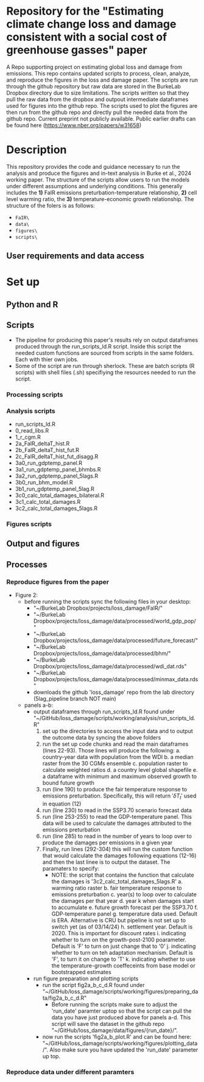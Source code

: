 # Repository for the "Estimating climate change loss and damage consistent with a social cost of greenhouse gasses" paper
A Repo supporting project on estimating global loss and damage from emissions. This repo contains updated scripts to process, clean, analyze, and reproduce the figures in the loss and damage paper. The scripts are run through the github repository but raw data are stored in the BurkeLab Dropbox directory due to size limitations. The scripts written so that they pull the raw data from the dropbox and outpout intermediate dataframes used for figures into the github repo. The scripts used to plot the figures are then run from the github repo and directly pull the needed data from the github repo. Current preprint not publicly available. Public earlier drafts can be found here (https://www.nber.org/papers/w31658)

# Description
This repository provides the code and guidance necessary to run the analysis and produce the figures and in-text analysis in Burke et al., 2024 working paper. The structure of the scripts allow users to run the models under different assumptions and underlying conditions. This generally includes the **1)** FaIR emissions preturbation-temperature relationship, **2)** cell level warming ratio, the **3)** temperature-economic growth relationship. The structure of the folers is as follows:

- `FaIR\`
- `data\`
- `figures\`
- `scripts\`

## User requirements and data access

# Set up 

## Python and R

## Scripts 
- The pipeline for producing this paper's results rely on output dataframes produced through the run_scripts_ld.R script. Inside this script the needed custom functions are sourced from scripts in the same folders. Each with thier own jobs.
- Some of the script are run through sherlock. These are batch scripts (R scripts) with shell files (.sh) specifiying the resources needed to run the script. 

### Processing scripts 

### Analysis scripts 

- run_scripts_ld.R
- 0_read_libs.R
- 1_r_cgm.R
- 2a_FaIR_deltaT_hist.R
- 2b_FaIR_deltaT_hist_fut.R
- 2c_FaIR_deltaT_hist_fut_disagg.R
- 3a0_run_gdptemp_panel.R
- 3a1_run_gdptemp_panel_bhmbs.R
- 3a2_run_gdptemp_panel_5lags.R
- 3b0_run_bhm_model.R
- 3b1_run_gdptemp_panel_5lag.R
- 3c0_calc_total_damages_bilateral.R
- 3c1_calc_total_damages.R
- 3c2_calc_total_damages_5lags.R

### Figures scripts

## Output and figures 

## Processes 

### Reproduce figures from the paper 

- Figure 2:
    - before running the scripts sync the following files in your desktop:
        - "~/BurkeLab Dropbox/projects/loss_damage/FaIR/"
        - "~/BurkeLab Dropbox/projects/loss_damage/data/processed/world_gdp_pop/"
        - "~/BurkeLab Dropbox/projects/loss_damage/data/processed/future_forecast/"
        - "~/BurkeLab Dropbox/projects/loss_damage/data/processed/bhm/"
        - "~/BurkeLab Dropbox/projects/loss_damage/data/processed/wdi_dat.rds"
        - "~/BurkeLab Dropbox/projects/loss_damage/data/processed/minmax_data.rds"
        - downloads the github 'loss_damage' repo from the lab directory (5lag_pipeline branch NOT main)
    - panels a-b:
        - output dataframes through run_scripts_ld.R found under "~/GitHub/loss_damage/scripts/working/analysis/run_scripts_ld.R"
            1. set up the directories to access the input data and to output the outcome data by syncing the above folders
            2. run the set up code chunks and read the main dataframes (lines 22-93). Those lines will produce the following:
                a. country-year data with population from the WDI
                b. a median raster from the 30 CGMs ensemble
                c. population raster to calculate weighted ratios
                d. a country level global shapefile
                e. a dataframe with minimum and maximum observed growth to bound future growth                
            3. run (line 190) to produce the fair temperature response to emissions preturbation. Specifically, this will return $' \delta{T}_t '$ used in equation (12)
            4. run (line 230) to read in the SSP3.70 scenario forecast data
            5. run (line 253-255) to read the GDP-temperature panel. This data will be used to calculate the damages attributed to the emissions preturbation 
            6. run (line 285) to read in the number of years to loop over to produce the damages per emissions in a given year 
            7. Finally, run lines (292-304) this will run the custom function that would calculate the damages following equations (12-16) and then the last linee is to output the dataset. The paramaters to specify:
                - NOTE: the script that contains the function that calculate the damages is '3c2_calc_total_damages_5lags.R'
                a. warming ratio raster
                b. fair temperature response to emissions preturbation 
                c. year(s) to loop over to calculate the damages per that year 
                d. year k when damages start to accumulate 
                e. future growth forecast per the SSP3.70 
                f. GDP-temperature panel 
                g. temperature data used. Default is ERA. Alternative is CRU but pipeline is not set up to switch yet (as of 03/14/24)
                h. settlement year. Default is 2020. This is important for discount rates
                i. indicating whether to turn on the growth-post-2100 poarameter. Default is 'F' to turn on just change that to '0'
                j. indicating whether to turn on teh adaptation mechanism. Default is 'F', to turn it on change to 'T'
                k. indicating whether to use the temperature-growth coeffeceints from base model or bootstrapped estimates
        - run figure preparation and plotting scripts
            - run the script fig2a_b_c_d.R found under "~/GitHub/loss_damage/scripts/working/figures/preparing_data/fig2a_b_c_d.R"
                - Before running the scripts make sure to adjust the 'run_date' paramter uptop so that the script can pull the data you have just produced above for panels a-d. This script will save the dataset in the github repo "~/GitHub/loss_damage/data/figures/{run_date}/".
            - now run the scripts 'fig2a_b_plot.R' and can be found here:  "~/GitHub/loss_damage/scripts/working/figures/plotting_data/". Also make sure you have updated the 'run_date' parameter up top. 



### Reproduce data under different paramters 

